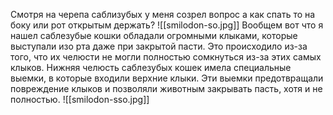 Смотря на черепа саблизубых у меня созрел вопрос а как спать то на боку или рот открытым держать?
![[smilodon-so.jpg]]
Вообщем вот что я нашел саблезубые кошки обладали огромными клыками, которые выступали изо рта даже при закрытой пасти. Это происходило из-за того, что их челюсти не могли полностью сомкнуться из-за этих самых клыков.
Нижняя челюсть саблезубых кошек имела специальные выемки, в которые входили верхние клыки. Эти выемки предотвращали повреждение клыков и позволяли животным закрывать пасть, хотя и не полностью.
![[smilodon-sso.jpg]]
